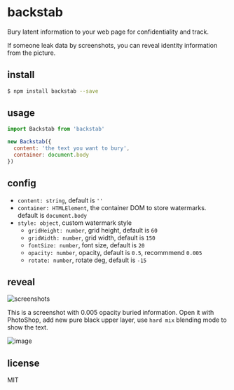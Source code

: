 # backstab

Bury latent information to your web page for confidentiality and track.

If someone leak data by screenshots, you can reveal identity information from the picture.

## install

```bash
$ npm install backstab --save
```

## usage

```JavaScript
import Backstab from 'backstab'

new Backstab({
  content: 'the text you want to bury',
  container: document.body
})
```

## config

- `content: string`, default is `''`
- `container: HTMLElement`, the container DOM to store watermarks. default is `document.body`
- `style: object`, custom watermark style
  - `gridHeight: number`, grid height, default is `60`
  - `gridWidth: number`, grid width, default is `150`
  - `fontSize: number`, font size, default is `20`
  - `opacity: number`, opacity, default is `0.5`, recommmend `0.005`
  - `rotate: number`, rotate deg, default is `-15`

## reveal

![screenshots](https://user-images.githubusercontent.com/6868950/38609510-d8addddc-3db0-11e8-8ccb-4f773edac449.png)

This is a screenshot with 0.005 opacity buried information. Open it with PhotoShop, add new pure black upper layer, use `hard mix` blending mode to show the text.

![image](https://user-images.githubusercontent.com/6868950/38609569-001c6f28-3db1-11e8-9e9f-b3cbc129c710.png)

## license
MIT